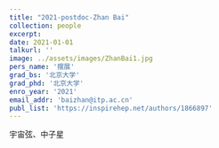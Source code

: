 ```yaml
---
title: "2021-postdoc-Zhan Bai"
collection: people
excerpt: 
date: 2021-01-01
talkurl: ''
image: ../assets/images/ZhanBai1.jpg
pers_name: '摆展'
grad_bs: '北京大学'
grad_phd: '北京大学'
enro_year: '2021' 
email_addr: 'baizhan@itp.ac.cn'
publ_list: 'https://inspirehep.net/authors/1866897'
---
```



 宇宙弦、中子星



